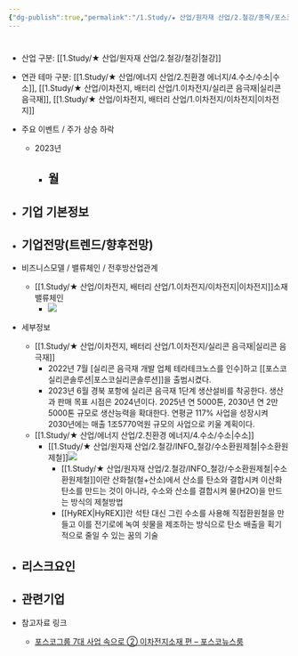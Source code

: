 ```yaml
---
{"dg-publish":true,"permalink":"/1.Study/★ 산업/원자재 산업/2.철강/종목/포스코/","created":"2024-11-20T21:02:28.895+09:00","updated":"2025-06-03T20:07:20.633+09:00"}
---
```


#

- 산업 구분: [[1.Study/★ 산업/원자재 산업/2.철강/철강\|철강]]


- 연관 테마 구분: [[1.Study/★ 산업/에너지 산업/2.친환경 에너지/4.수소/수소\|수소]], [[1.Study/★ 산업/이차전지, 배터리 산업/1.이차전지/실리콘 음극재\|실리콘 음극재]], [[1.Study/★ 산업/이차전지, 배터리 산업/1.이차전지/이차전지\|이차전지]]


- 주요 이벤트  /  주가 상승 하락
	- 2023년
		- 월
			- 




- 기업 기본정보
	- 





 - 기업전망(트렌드/향후전망)
	- 





- 비즈니스모델 / 밸류체인 / 전후방산업관계
	- [[1.Study/★ 산업/이차전지, 배터리 산업/1.이차전지/이차전지\|이차전지]]소재 밸류체인
		- ![](https://i.imgur.com/DlrQ9bL.png)






- 세부정보
	- [[1.Study/★ 산업/이차전지, 배터리 산업/1.이차전지/실리콘 음극재\|실리콘 음극재]]
		- 2022년 7월 [실리콘 음극재 개발 업체 테라테크노스를 인수]하고 [[포스코실리콘솔루션\|포스코실리콘솔루션]]을 출범시켰다. 
		- 2023년 6월 경북 포항에 실리콘 음극재 1단계 생산설비를 착공한다. 생산과 판매 목표 시점은 2024년이다. 2025년 연 5000톤, 2030년 연 2만5000톤 규모로 생산능력을 확대한다. 연평균 117% 사업을 성장시켜 2030년에는 매출 1조5770억원 규모의 사업으로 키울 계획이다.
	- [[1.Study/★ 산업/에너지 산업/2.친환경 에너지/4.수소/수소\|수소]]
		- [[1.Study/★ 산업/원자재 산업/2.철강/INFO_철강/수소환원제철\|수소환원제철]]![](https://i.imgur.com/63OAyoy.png)
			- [[1.Study/★ 산업/원자재 산업/2.철강/INFO_철강/수소환원제철\|수소환원제철]]이란 산화철(철+산소)에서 산소를 탄소와 결합시켜 이산화탄소를 만드는 것이 아니라, 수소와 산소를 결합시켜 물(H2O)을 만드는 방식의 제철방법
			- [[HyREX\|HyREX]]란 석탄 대신 그린 수소를 사용해 직접환원철을 만들고 이를 전기로에 녹여 쇳물을 제조하는 방식으로 탄소 배출을 획기적으로 줄일 수 있는 꿈의 기술




- 리스크요인
	- 





- 관련기업
	- 




- 참고자료 링크
	- [포스코그룹 7대 사업 속으로 ② 이차전지소재 편 – 포스코뉴스룸](https://newsroom.posco.com/kr/%ed%8f%ac%ec%8a%a4%ec%bd%94%ea%b7%b8%eb%a3%b9-7%eb%8c%80-%ec%82%ac%ec%97%85-%ec%86%8d%ec%9c%bc%eb%a1%9c-%e2%91%a1-%ec%9d%b4%ec%b0%a8%ec%a0%84%ec%a7%80%ec%86%8c%ec%9e%ac-%ed%8e%b8/)